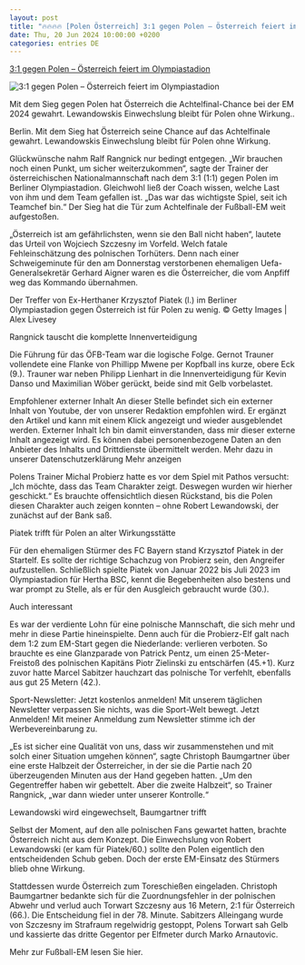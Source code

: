 ```yaml
---
layout: post
title: "🔥🔥🔥🔥 [Polen Österreich] 3:1 gegen Polen – Österreich feiert im Olympiastadion"
date: Thu, 20 Jun 2024 10:00:00 +0200
categories: entries DE
---
```

[3:1 gegen Polen – Österreich feiert im Olympiastadion](https://www.waz.de/sport/article406627975/31-gegen-polen-oesterreich-feiert-im-olympiastadion.html)

![3:1 gegen Polen – Österreich feiert im Olympiastadion](https://img.sparknews.funkemedien.de/406628771/406628771_1718993930_v16_9_1600.jpeg)

Mit dem Sieg gegen Polen hat Österreich die Achtelfinal-Chance bei der EM 2024 gewahrt. Lewandowskis Einwechslung bleibt für Polen ohne Wirkung..

Berlin. Mit dem Sieg hat Österreich seine Chance auf das Achtelfinale gewahrt. Lewandowskis Einwechslung bleibt für Polen ohne Wirkung.

Glückwünsche nahm Ralf Rangnick nur bedingt entgegen. „Wir brauchen noch einen Punkt, um sicher weiterzukommen“, sagte der Trainer der österreichischen Nationalmannschaft nach dem 3:1 (1:1) gegen Polen im Berliner Olympiastadion. Gleichwohl ließ der Coach wissen, welche Last von ihm und dem Team gefallen ist. „Das war das wichtigste Spiel, seit ich Teamchef bin.“ Der Sieg hat die Tür zum Achtelfinale der Fußball-EM weit aufgestoßen.

„Österreich ist am gefährlichsten, wenn sie den Ball nicht haben“, lautete das Urteil von Wojciech Szczesny im Vorfeld. Welch fatale Fehleinschätzung des polnischen Torhüters. Denn nach einer Schweigeminute für den am Donnerstag verstorbenen ehemaligen Uefa-Generalsekretär Gerhard Aigner waren es die Österreicher, die vom Anpfiff weg das Kommando übernahmen.

Der Treffer von Ex-Herthaner Krzysztof Piatek (l.) im Berliner Olympiastadion gegen Österreich ist für Polen zu wenig. © Getty Images | Alex Livesey

Rangnick tauscht die komplette Innenverteidigung

Die Führung für das ÖFB-Team war die logische Folge. Gernot Trauner vollendete eine Flanke von Phillipp Mwene per Kopfball ins kurze, obere Eck (9.). Trauner war neben Philipp Lienhart in die Innenverteidigung für Kevin Danso und Maximilian Wöber gerückt, beide sind mit Gelb vorbelastet.

Empfohlener externer Inhalt An dieser Stelle befindet sich ein externer Inhalt von Youtube, der von unserer Redaktion empfohlen wird. Er ergänzt den Artikel und kann mit einem Klick angezeigt und wieder ausgeblendet werden. Externer Inhalt Ich bin damit einverstanden, dass mir dieser externe Inhalt angezeigt wird. Es können dabei personenbezogene Daten an den Anbieter des Inhalts und Drittdienste übermittelt werden. Mehr dazu in unserer Datenschutzerklärung Mehr anzeigen

Polens Trainer Michal Probierz hatte es vor dem Spiel mit Pathos versucht: „Ich möchte, dass das Team Charakter zeigt. Deswegen wurden wir hierher geschickt.“ Es brauchte offensichtlich diesen Rückstand, bis die Polen diesen Charakter auch zeigen konnten – ohne Robert Lewandowski, der zunächst auf der Bank saß.

Piatek trifft für Polen an alter Wirkungsstätte

Für den ehemaligen Stürmer des FC Bayern stand Krzysztof Piatek in der Startelf. Es sollte der richtige Schachzug von Probierz sein, den Angreifer aufzustellen. Schließlich spielte Piatek von Januar 2022 bis Juli 2023 im Olympiastadion für Hertha BSC, kennt die Begebenheiten also bestens und war prompt zu Stelle, als er für den Ausgleich gebraucht wurde (30.).

Auch interessant

Es war der verdiente Lohn für eine polnische Mannschaft, die sich mehr und mehr in diese Partie hineinspielte. Denn auch für die Probierz-Elf galt nach dem 1:2 zum EM-Start gegen die Niederlande: verlieren verboten. So brauchte es eine Glanzparade von Patrick Pentz, um einen 25-Meter-Freistoß des polnischen Kapitäns Piotr Zielinski zu entschärfen (45.+1). Kurz zuvor hatte Marcel Sabitzer hauchzart das polnische Tor verfehlt, ebenfalls aus gut 25 Metern (42.).

Sport-Newsletter: Jetzt kostenlos anmelden! Mit unserem täglichen Newsletter verpassen Sie nichts, was die Sport-Welt bewegt. Jetzt Anmelden! Mit meiner Anmeldung zum Newsletter stimme ich der Werbevereinbarung zu.

„Es ist sicher eine Qualität von uns, dass wir zusammenstehen und mit solch einer Situation umgehen können“, sagte Christoph Baumgartner über eine erste Halbzeit der Österreicher, in der sie die Partie nach 20 überzeugenden Minuten aus der Hand gegeben hatten. „Um den Gegentreffer haben wir gebettelt. Aber die zweite Halbzeit“, so Trainer Rangnick, „war dann wieder unter unserer Kontrolle.“

Lewandowski wird eingewechselt, Baumgartner trifft

Selbst der Moment, auf den alle polnischen Fans gewartet hatten, brachte Österreich nicht aus dem Konzept. Die Einwechslung von Robert Lewandowski (er kam für Piatek/60.) sollte den Polen eigentlich den entscheidenden Schub geben. Doch der erste EM-Einsatz des Stürmers blieb ohne Wirkung.

Stattdessen wurde Österreich zum Toreschießen eingeladen. Christoph Baumgartner bedankte sich für die Zuordnungsfehler in der polnischen Abwehr und verlud auch Torwart Szczesny aus 16 Metern, 2:1 für Österreich (66.). Die Entscheidung fiel in der 78. Minute. Sabitzers Alleingang wurde von Szczesny im Strafraum regelwidrig gestoppt, Polens Torwart sah Gelb und kassierte das dritte Gegentor per Elfmeter durch Marko Arnautovic.

Mehr zur Fußball-EM lesen Sie hier.

